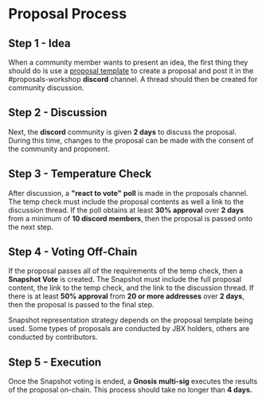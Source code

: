 # Proposal Process

## Step 1 - Idea

When a community member wants to present an idea, the first thing they should do is use a [proposal template](https://juiceboxdao.notion.site/juiceboxdao/Governance-f0ff06c503914500acb9bd646cc4ed65) to create a proposal and post it in the #proposals-workshop **discord** channel. A thread should then be created for community discussion.

## Step 2 - Discussion

Next, the **discord** community is given **2 days** to discuss the proposal. During this time, changes to the proposal can be made with the consent of the community and proponent.

## Step 3 - Temperature Check

After discussion, a **"react to vote"** **poll** is made in the proposals channel. The temp check must include the proposal contents as well a link to the discussion thread. If the poll obtains at least **30% approval** over **2 days** from a minimum of **10 discord members**, then the proposal is passed onto the next step.

## Step 4 - Voting Off-Chain

If the proposal passes all of the requirements of the temp check, then a **Snapshot Vote** is created. The Snapshot must include the full proposal content, the link to the temp check, and the link to the discussion thread. If there is at least **50% approval** from **20 or more addresses** over **2 days**, then the proposal is passed to the final step.

Snapshot representation strategy depends on the proposal template being used. Some types of proposals are conducted by JBX holders, others are conducted by contributors.

## Step 5 - Execution

Once the Snapshot voting is ended, a **Gnosis multi-sig** executes the results of the proposal on-chain. This process should take no longer than **4 days.**
